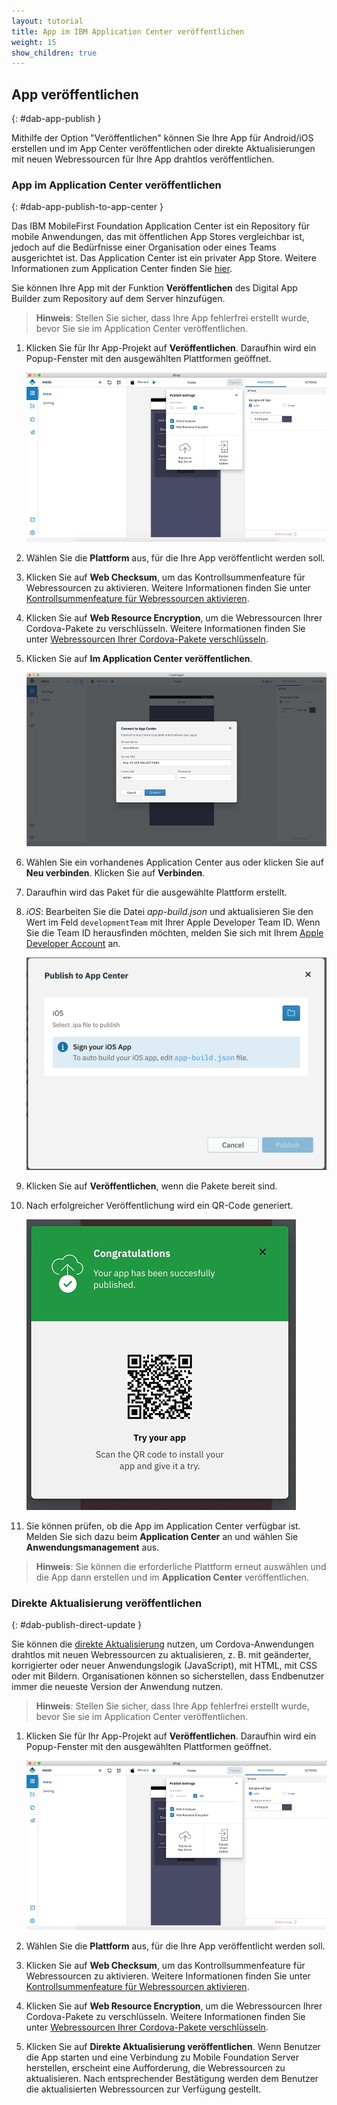 ```yaml
---
layout: tutorial
title: App im IBM Application Center veröffentlichen
weight: 15
show_children: true
---
```

<!-- NLS_CHARSET=UTF-8 -->

## App veröffentlichen
{: #dab-app-publish }

Mithilfe der Option "Veröffentlichen" können Sie Ihre App für Android/iOS erstellen und im App Center veröffentlichen oder direkte Aktualisierungen mit neuen Webressourcen für Ihre App drahtlos veröffentlichen.

### App im Application Center veröffentlichen
{: #dab-app-publish-to-app-center }

Das IBM MobileFirst Foundation Application Center ist ein Repository für mobile Anwendungen, das mit öffentlichen App Stores vergleichbar ist, jedoch auf die Bedürfnisse einer Organisation oder eines Teams ausgerichtet ist. Das Application Center ist ein privater App Store. Weitere Informationen zum Application Center finden Sie [hier](http://mobilefirstplatform.ibmcloud.com/tutorials/de/foundation/8.0/appcenter/app-center-tutorial/).

Sie können Ihre App mit der Funktion **Veröffentlichen** des Digital App Builder zum Repository auf dem Server hinzufügen.

>**Hinweis**: Stellen Sie sicher, dass Ihre App fehlerfrei erstellt wurde, bevor Sie sie im Application Center veröffentlichen. 

1. Klicken Sie für Ihr App-Projekt auf **Veröffentlichen**. Daraufhin wird ein Popup-Fenster mit den ausgewählten Plattformen geöffnet.

    ![Veröffentlichung](dab-publish.png)

2. Wählen Sie die **Plattform** aus, für die Ihre App veröffentlicht werden soll.

3. Klicken Sie auf **Web Checksum**, um das Kontrollsummenfeature für Webressourcen zu aktivieren. Weitere Informationen finden Sie unter [Kontrollsummenfeature für Webressourcen aktivieren](https://mobilefirstplatform.ibmcloud.com/tutorials/de/foundation/8.0/application-development/cordova-apps/securing-apps/#enabling-the-web-resources-checksum-feature).

4. Klicken Sie auf **Web Resource Encryption**, um die Webressourcen Ihrer Cordova-Pakete zu verschlüsseln. Weitere Informationen finden Sie unter [Webressourcen Ihrer Cordova-Pakete verschlüsseln](https://mobilefirstplatform.ibmcloud.com/tutorials/de/foundation/8.0/application-development/cordova-apps/securing-apps/#encrypting-the-web-resources-of-your-cordova-packages).

2. Klicken Sie auf **Im Application Center veröffentlichen**.

    ![Veröffentlichung im Application Center](dab-publish-app-center.png)

3. Wählen Sie ein vorhandenes Application Center aus oder klicken Sie auf **Neu verbinden**. Klicken Sie auf **Verbinden**.
4. Daraufhin wird das Paket für die ausgewählte Plattform erstellt.
5. *iOS*: Bearbeiten Sie die Datei *app-build.json* und aktualisieren Sie den Wert im Feld `developmentTeam` mit Ihrer Apple Developer Team ID. Wenn Sie die Team ID herausfinden möchten, melden Sie sich mit Ihrem [Apple Developer Account](https://developer.apple.com/account/#/membership) an. 

    ![Veröffentlichung unter iOS](dab-publish-ios.png)

6. Klicken Sie auf **Veröffentlichen**, wenn die Pakete bereit sind.
7. Nach erfolgreicher Veröffentlichung wird ein QR-Code generiert.

    ![QR-Code bei Veröffentlichung im Application Center](dab-publish-code-scan.png)

8. Sie können prüfen, ob die App im Application Center verfügbar ist. Melden Sie sich dazu beim **Application Center** an und wählen Sie **Anwendungsmanagement** aus.

>**Hinweis**: Sie können die erforderliche Plattform erneut auswählen und die App dann erstellen und im **Application Center** veröffentlichen.

### Direkte Aktualisierung veröffentlichen
{: #dab-publish-direct-update }

Sie können die [direkte Aktualisierung](https://mobilefirstplatform.ibmcloud.com/tutorials/de/foundation/8.0/application-development/direct-update/) nutzen, um Cordova-Anwendungen drahtlos mit neuen Webressourcen zu aktualisieren, z. B. mit geänderter, korrigierter oder neuer Anwendungslogik (JavaScript), mit HTML, mit CSS oder mit Bildern. Organisationen können so sicherstellen, dass Endbenutzer immer die neueste Version der Anwendung nutzen.

>**Hinweis**: Stellen Sie sicher, dass Ihre App fehlerfrei erstellt wurde, bevor Sie sie im Application Center veröffentlichen. 

1. Klicken Sie für Ihr App-Projekt auf **Veröffentlichen**. Daraufhin wird ein Popup-Fenster mit den ausgewählten Plattformen geöffnet.

    ![Veröffentlichung](dab-publish.png)

2. Wählen Sie die **Plattform** aus, für die Ihre App veröffentlicht werden soll.

3. Klicken Sie auf **Web Checksum**, um das Kontrollsummenfeature für Webressourcen zu aktivieren. Weitere Informationen finden Sie unter [Kontrollsummenfeature für Webressourcen aktivieren](https://mobilefirstplatform.ibmcloud.com/tutorials/de/foundation/8.0/application-development/cordova-apps/securing-apps/#enabling-the-web-resources-checksum-feature).

4. Klicken Sie auf **Web Resource Encryption**, um die Webressourcen Ihrer Cordova-Pakete zu verschlüsseln. Weitere Informationen finden Sie unter [Webressourcen Ihrer Cordova-Pakete verschlüsseln](https://mobilefirstplatform.ibmcloud.com/tutorials/de/foundation/8.0/application-development/cordova-apps/securing-apps/#encrypting-the-web-resources-of-your-cordova-packages).
5. Klicken Sie auf **Direkte Aktualisierung veröffentlichen**. Wenn Benutzer die App starten und eine Verbindung zu Mobile Foundation Server herstellen, erscheint eine Aufforderung, die Webressourcen zu aktualisieren. Nach entsprechender Bestätigung werden dem Benutzer die aktualisierten Webressourcen zur Verfügung gestellt.
